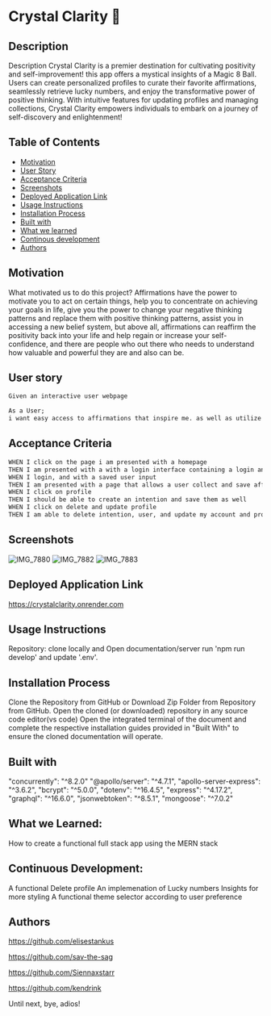 # Crystal Clarity 🔮

## Description

Description
Crystal Clarity is a premier destination for cultivating positivity and self-improvement! this app offers a mystical insights of a Magic 8 Ball. Users can create personalized profiles to curate their favorite affirmations, seamlessly retrieve lucky numbers, and enjoy the transformative power of positive thinking. With intuitive features for updating profiles and managing collections, Crystal Clarity empowers individuals to embark on a journey of self-discovery and enlightenment!

## Table of Contents

- [Motivation](#motivation)
- [User Story](#user-story)
- [Acceptance Criteria](#acceptance-criteria)
- [Screenshots](#screenshots)
- [Deployed Application Link](#deployed-application-link)
- [Usage Instructions](#usage-instructions)
- [Installation Process](#installation-process)
- [Built with](#built-with)
- [What we learned](#what-we-learned)
- [Continous development](#continuous-development)
- [Authors](#authors)

## Motivation

What motivated us to do this project?
Affirmations have the power to motivate you to act on certain things, help you to concentrate on achieving your goals in life, give you the power to change your negative thinking patterns and replace them with positive thinking patterns, assist you in accessing a new belief system, but above all, affirmations can reaffirm the positivity back into your life and help regain or increase your self-confidence, and there are people who out there who needs to understand how valuable and powerful they are and also can be.

## User story

```md
Given an interactive user webpage

As a User;
i want easy access to affirmations that inspire me. as well as utilize the aesthetic and creativity with using a magical crystal to generate affirmations, also enter a user specific information to retrieve lucky numbers and save your favorites to a collection.
```

## Acceptance Criteria

```md
WHEN I click on the page i am presented with a homepage
THEN I am presented with a with a login interface containing a login and sign up, to input user information as a well as about the application
WHEN I login, and with a saved user input
THEN I am presented with a page that allows a user collect and save affirmations, with a profile section included
WHEN I click on profile
THEN I should be able to create an intention and save them as well
WHEN I click on delete and update profile
THEN I am able to delete intention, user, and update my account and profile
```

## Screenshots
![IMG_7880](https://github.com/sav-the-sag/crystal_clarity/assets/144732796/27f13529-fbf0-4486-b714-bf766aa82b62)
![IMG_7882](https://github.com/sav-the-sag/crystal_clarity/assets/144732796/387bd3ae-77c0-48cf-b3c7-d4fcf317ff62)
![IMG_7883](https://github.com/sav-the-sag/crystal_clarity/assets/144732796/bc721da3-e40a-41e3-8592-18c3c07c47e1)


## Deployed Application Link

https://crystalclarity.onrender.com

## Usage Instructions

Repository: clone locally and Open documentation/server run 'npm run develop' and update '.env'.

## Installation Process

Clone the Repository from GitHub or Download Zip Folder from Repository from GitHub.
Open the cloned (or downloaded) repository in any source code editor(vs code)
Open the integrated terminal of the document and complete the respective installation guides provided in "Built With" to ensure the cloned documentation will operate.

## Built with

"concurrently": "^8.2.0"
"@apollo/server": "^4.7.1",
"apollo-server-express": "^3.6.2",
"bcrypt": "^5.0.0",
"dotenv": "^16.4.5",
"express": "^4.17.2",
"graphql": "^16.6.0",
"jsonwebtoken": "^8.5.1",
"mongoose": "^7.0.2"

## What we Learned:

How to create a functional full stack app using the MERN stack

## Continuous Development:

A functional Delete profile
An implemenation of Lucky numbers
Insights for more styling
A functional theme selector according to user preference

## Authors

https://github.com/elisestankus

https://github.com/sav-the-sag

https://github.com/Siennaxstarr

https://github.com/kendrink


Until next, bye, adios!
